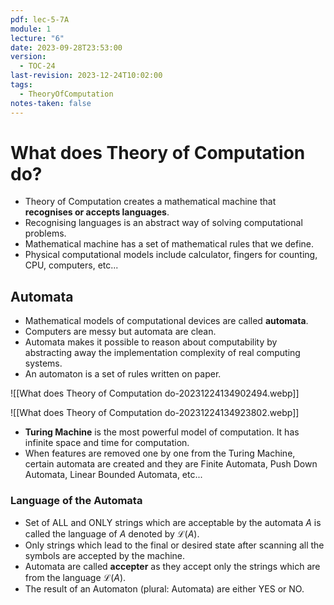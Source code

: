```yaml
---
pdf: lec-5-7A
module: 1
lecture: "6"
date: 2023-09-28T23:53:00
version:
  - TOC-24
last-revision: 2023-12-24T10:02:00
tags:
  - TheoryOfComputation
notes-taken: false
---
```

# What does Theory of Computation do?

- Theory of Computation creates a mathematical machine that **recognises or accepts languages**.
- Recognising languages is an abstract way of solving computational problems.
- Mathematical machine has a set of mathematical rules that we define.
- Physical computational models include calculator, fingers for counting, CPU, computers, etc...

## Automata

- Mathematical models of computational devices are called **automata**.
- Computers are messy but automata are clean.
- Automata makes it possible to reason about computability by abstracting away the implementation complexity of real computing systems.
- An automaton is a set of rules written on paper.

![[What does Theory of Computation do-20231224134902494.webp]]

![[What does Theory of Computation do-20231224134923802.webp]]

- **Turing Machine** is the most powerful model of computation. It has infinite space and time for computation.
- When features are removed one by one from the Turing Machine, certain automata are created and they are Finite Automata, Push Down Automata, Linear Bounded Automata, etc...

### Language of the Automata

- Set of ALL and ONLY strings which are acceptable by the automata ${} A$ is called the language of $A$ denoted by $\mathscr{L}(A)$.
- Only strings which lead to the final or desired state after scanning all the symbols are accepted by the machine.
- Automata are called **accepter** as they accept only the strings which are from the language $\mathscr{L}(A)$.
- The result of an Automaton (plural: Automata) are either YES or NO.
